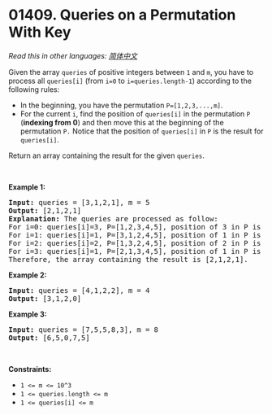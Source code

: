 # 01409. Queries on a Permutation With Key

  _Read this in other languages:_
    [_简体中文_](README.zh-CN.md)

<p>Given the array <code>queries</code> of positive integers between <code>1</code> and <code>m</code>, you have to process all <code>queries[i]</code> (from <code>i=0</code> to <code>i=queries.length-1</code>) according to the following rules:</p>

<ul>
	<li>In the beginning, you have the permutation <code>P=[1,2,3,...,m]</code>.</li>
	<li>For the current <code>i</code>, find the position of <code>queries[i]</code> in the permutation <code>P</code> (<strong>indexing from 0</strong>) and then move this at the beginning of the permutation <code>P.</code>&nbsp;Notice that the position of <code>queries[i]</code> in <code>P</code> is the result for <code>queries[i]</code>.</li>
</ul>

<p>Return an array containing the result for the given <code>queries</code>.</p>

<p>&nbsp;</p>
<p><strong>Example 1:</strong></p>

<pre>
<strong>Input:</strong> queries = [3,1,2,1], m = 5
<strong>Output:</strong> [2,1,2,1] 
<strong>Explanation:</strong> The queries are processed as follow: 
For i=0: queries[i]=3, P=[1,2,3,4,5], position of 3 in P is <strong>2</strong>, then we move 3 to the beginning of P resulting in P=[3,1,2,4,5]. 
For i=1: queries[i]=1, P=[3,1,2,4,5], position of 1 in P is <strong>1</strong>, then we move 1 to the beginning of P resulting in P=[1,3,2,4,5]. 
For i=2: queries[i]=2, P=[1,3,2,4,5], position of 2 in P is <strong>2</strong>, then we move 2 to the beginning of P resulting in P=[2,1,3,4,5]. 
For i=3: queries[i]=1, P=[2,1,3,4,5], position of 1 in P is <strong>1</strong>, then we move 1 to the beginning of P resulting in P=[1,2,3,4,5]. 
Therefore, the array containing the result is [2,1,2,1].  
</pre>

<p><strong>Example 2:</strong></p>

<pre>
<strong>Input:</strong> queries = [4,1,2,2], m = 4
<strong>Output:</strong> [3,1,2,0]
</pre>

<p><strong>Example 3:</strong></p>

<pre>
<strong>Input:</strong> queries = [7,5,5,8,3], m = 8
<strong>Output:</strong> [6,5,0,7,5]
</pre>

<p>&nbsp;</p>
<p><strong>Constraints:</strong></p>

<ul>
	<li><code>1 &lt;= m &lt;= 10^3</code></li>
	<li><code>1 &lt;= queries.length &lt;= m</code></li>
	<li><code>1 &lt;= queries[i] &lt;= m</code></li>
</ul>